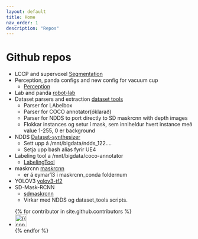 ```yaml
---
layout: default
title: Home
nav_order: 1
description: "Repos"
---
```



# Github repos
*   LCCP and supervoxel [Segmentation](https://github.com/RU-RobotInteractionLab/segmentation)
*   Perception, panda configs and new config for vacuum cup
    *   [Perception](https://github.com/RU-RobotInteractionLab/perception)
*   Lab and panda [robot-lab](https://github.com/RU-RobotInteractionLab/robot-lab)
*   Dataset parsers and extraction [dataset tools](https://github.com/RU-RobotInteractionLab/dataset_tools)
    *   Parser for LAbelbox
    *   Parser for COCO annotator(óklarað)
    *   Parser for NDDS to port directly to SD maskrcnn with depth images
    *   Flokkar instances og setur í mask, sem inniheldur hvert instance með value 1-255, 0 er background
*   NDDS [Dataset-synthesizer](https://github.com/RU-RobotInteractionLab/Dataset-synthesizer)
    *   Sett upp á /mnt/bigdata/ndds\_122....
    *   Setja upp bash alias fyrir UE4
*   Labeling tool a /mnt/bigdata/coco-annotator
    *   [LabelingTool](https://github.com/RU-RobotInteractionLab/LabelingTool)
*   maskrcnn [maskrcnn](https://github.com/RU-RobotInteractionLab/maskrcnn)
    *   er á eymar13 i maskrcnn\_conda foldernum
*   YOLOV3 [yolov3-tf2](https://github.com/RU-RobotInteractionLab/yolov3-tf2)
*   SD-Mask-RCNN
    *   [sdmaskrcnn](https://github.com/RU-RobotInteractionLab/sdmaskrcnn)
    *   Virkar med NDDS og dataset\_tools scripts.

<ul class="list-style-none">
{% for contributor in site.github.contributors %}
  <li class="d-inline-block mr-1">
     <a href="{{ contributor.html_url }}"><img src="{{ contributor.avatar_url }}" width="32" height="32" alt="{{ contributor.login }}"/></a>
  </li>
{% endfor %}
</ul>

